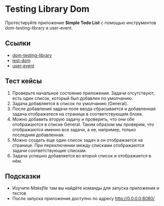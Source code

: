 # Testing Library Dom

Протестируйте приложение **Simple Todo List** c помощью инструментов dom-testing-library и user-event.

## Ссылки

* [dom-testing-library](https://github.com/testing-library/dom-testing-library)
* [jest-dom](https://github.com/testing-library/jest-dom)
* [user-event](https://github.com/testing-library/user-event)

## Тест кейсы

1. Проверьте начальное состояние приложения. Задачи отсутствуют, есть один список, который был добавлен по умолчанию.
2. Задача добавляется в список по умолчанию (General).
3. После добавления задачи поле ввода сбрасывается и добавленная задача отображатеся на странице в соответствующем блоке.
4. Можно добавить вторую задачу и проверить, что они обе отображаются в списке General. Таким образом мы проверим, что отображаются именно все задачи, а не, например, только последняя добавленная.
5. Можно создать еще один список задач и он отображается на странице. При переключении между списками отображаются задачи соответствующие спискам.
6. Задача успешно добавляется во второй список и отображается в нём.

## Подсказки

* Изучите *Makefile* там вы найдёте команды для запуска приложения и тестов
* После запуска приложение доступно по адресу http://0.0.0.0:8080/
